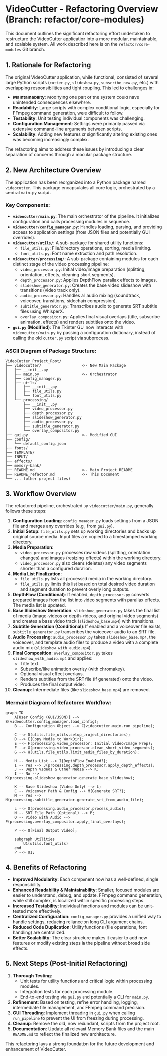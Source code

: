 # VideoCutter - Refactoring Overview (Branch: refactor/core-modules)

This document outlines the significant refactoring effort undertaken to restructure the VideoCutter application into a more modular, maintainable, and scalable system. All work described here is on the `refactor/core-modules` Git branch.

## 1. Rationale for Refactoring

The original VideoCutter application, while functional, consisted of several large Python scripts (`cutter.py`, `slideshow.py`, `subscribe_new.py`, etc.) with overlapping responsibilities and tight coupling. This led to challenges in:

*   **Maintainability**: Modifying one part of the system could have unintended consequences elsewhere.
*   **Readability**: Large scripts with complex conditional logic, especially for FFmpeg command generation, were difficult to follow.
*   **Testability**: Unit testing individual components was challenging.
*   **Configuration Management**: Settings were primarily passed via extensive command-line arguments between scripts.
*   **Scalability**: Adding new features or significantly altering existing ones was becoming increasingly complex.

The refactoring aims to address these issues by introducing a clear separation of concerns through a modular package structure.

## 2. New Architecture Overview

The application has been reorganized into a Python package named `videocutter`. This package encapsulates all core logic, orchestrated by a central `main.py` script.

### Key Components:

*   **`videocutter/main.py`**: The main orchestrator of the pipeline. It initializes configuration and calls processing modules in sequence.
*   **`videocutter/config_manager.py`**: Handles loading, parsing, and providing access to application settings (from JSON files and potentially GUI overrides).
*   **`videocutter/utils/`**: A sub-package for shared utility functions:
    *   `file_utils.py`: File/directory operations, sorting, media limiting.
    *   `font_utils.py`: Font name extraction and path resolution.
*   **`videocutter/processing/`**: A sub-package containing modules for each distinct stage of the video processing pipeline:
    *   `video_processor.py`: Initial video/image preparation (splitting, orientation, effects, cleaning short segments).
    *   `depth_processor.py`: Applies DepthFlow parallax effects to images.
    *   `slideshow_generator.py`: Creates the base video slideshow with transitions (video track only).
    *   `audio_processor.py`: Handles all audio mixing (soundtrack, voiceover, transitions, sidechain compression).
    *   `subtitle_generator.py`: Transcribes audio to generate SRT subtitle files using WhisperX.
    *   `overlay_compositor.py`: Applies final visual overlays (title, subscribe animation, effects) and renders subtitles onto the video.
*   **`gui.py` (Modified)**: The Tkinter GUI now interacts with `videocutter/main.py` by passing a configuration dictionary, instead of calling the old `cutter.py` script via subprocess.

### ASCII Diagram of Package Structure:

```
VideoCutter_Project_Root/
├── videocutter/                  <-- New Main Package
│   ├── __init__.py
│   ├── main.py                   <-- Orchestrator
│   ├── config_manager.py
│   ├── utils/
│   │   ├── __init__.py
│   │   ├── file_utils.py
│   │   └── font_utils.py
│   └── processing/
│       ├── __init__.py
│       ├── video_processor.py
│       ├── depth_processor.py
│       ├── slideshow_generator.py
│       ├── audio_processor.py
│       ├── subtitle_generator.py
│       └── overlay_compositor.py
├── gui.py                        <-- Modified GUI
├── config/
│   └── default_config.json
├── fonts/
├── TEMPLATE/
├── INPUT/
├── effects/
├── memory-bank/
├── README.md                     <-- Main Project README
├── README_refactor.md            <-- This Document
└── ... (other project files)
```

## 3. Workflow Overview

The refactored pipeline, orchestrated by `videocutter/main.py`, generally follows these steps:

1.  **Configuration Loading**: `config_manager.py` loads settings from a JSON file and merges any overrides (e.g., from `gui.py`).
2.  **Initial Setup**: `file_utils.py` sets up working directories and backs up original source media. Input files are copied to a timestamped working directory.
3.  **Media Preparation**:
    *   `video_processor.py` processes raw videos (splitting, orientation changes) and images (resizing, effects) within the working directory.
    *   `video_processor.py` also cleans (deletes) any video segments shorter than a configured duration.
4.  **Media List Finalization**:
    *   `file_utils.py` lists all processed media in the working directory.
    *   `file_utils.py` limits this list based on total desired video duration and segment duration to prevent overly long outputs.
5.  **DepthFlow (Conditional)**: If enabled, `depth_processor.py` converts prepared images from the list into video segments with parallax effects. The media list is updated.
6.  **Base Slideshow Generation**: `slideshow_generator.py` takes the final list of media (image-videos or depth-videos, and original video segments) and creates a base video track (`slideshow_base.mp4`) with transitions.
7.  **Subtitle Generation (Conditional)**: If enabled and a voiceover file exists, `subtitle_generator.py` transcribes the voiceover audio to an SRT file.
8.  **Audio Processing**: `audio_processor.py` takes `slideshow_base.mp4`, the voiceover, and template audio files to produce a video with a complete audio mix (`slideshow_with_audio.mp4`).
9.  **Final Composition**: `overlay_compositor.py` takes `slideshow_with_audio.mp4` and applies:
    *   Title text.
    *   Subscribe/like animation overlay (with chromakey).
    *   Optional visual effect overlays.
    *   Renders subtitles from the SRT file (if generated) onto the video.
    *   Produces the final output video.
10. **Cleanup**: Intermediate files (like `slideshow_base.mp4`) are removed.

### Mermaid Diagram of Refactored Workflow:

```mermaid
graph TD
    A[User Config (GUI/JSON)] --> B(videocutter.config_manager.load_config);
    B -- Configuration Object --> C(videocutter.main.run_pipeline);

    C --> D(utils.file_utils.setup_project_directories);
    D --> E{Copy Media to WorkDir};
    E --> F(processing.video_processor: Initial Video/Image Prep);
    F --> G(processing.video_processor.clean_short_video_segments);
    G --> H(utils.file_utils.limit_media_files_by_duration);
    
    H -- Media List --> I{DepthFlow Enabled?};
    I -- Yes --> J(processing.depth_processor.apply_depth_effects);
    J -- Depth Videos & Other Media --> K;
    I -- No --> K(processing.slideshow_generator.generate_base_slideshow);
    
    K -- Base Slideshow (Video Only) --> L;
    C -- Voiceover Path & Config --> M{Generate SRT?};
    M -- Yes --> N(processing.subtitle_generator.generate_srt_from_audio_file);
    
    L --> O(processing.audio_processor.process_audio);
    N -- SRT File Path (Optional) --> P;
    O -- Video with Audio --> P(processing.overlay_compositor.apply_final_overlays);
    
    P --> Q[Final Output Video];

    subgraph Utilities
        U1(utils.font_utils)
    end
    P --> U1;
```

## 4. Benefits of Refactoring

*   **Improved Modularity**: Each component now has a well-defined, single responsibility.
*   **Enhanced Readability & Maintainability**: Smaller, focused modules are easier to understand, debug, and update. FFmpeg command generation, while still complex, is localized within specific processing steps.
*   **Increased Testability**: Individual functions and modules can be unit-tested more effectively.
*   **Centralized Configuration**: `config_manager.py` provides a unified way to handle settings, reducing reliance on long CLI argument chains.
*   **Reduced Code Duplication**: Utility functions (file operations, font handling) are centralized.
*   **Better Scalability**: The clear structure makes it easier to add new features or modify existing steps in the pipeline without broad side effects.

## 5. Next Steps (Post-Initial Refactoring)

1.  **Thorough Testing**:
    *   Unit tests for utility functions and critical logic within processing modules.
    *   Integration tests for each processing module.
    *   End-to-end testing via `gui.py` and potentially a CLI for `main.py`.
2.  **Refinement**: Based on testing, refine error handling, logging, intermediate file management, and FFmpeg command precision.
3.  **GUI Threading**: Implement threading in `gui.py` when calling `run_pipeline` to prevent the UI from freezing during processing.
4.  **Cleanup**: Remove the old, now redundant, scripts from the project root.
5.  **Documentation**: Update all relevant Memory Bank files and the main `README.md` to reflect the finalized new architecture.

This refactoring lays a strong foundation for the future development and enhancement of VideoCutter.
